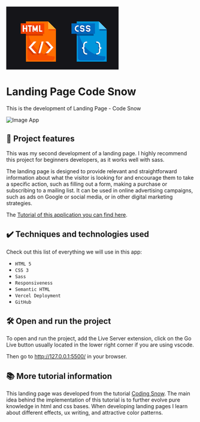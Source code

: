 

![Landing Page Code Snow](thumbnail.png)

# Landing Page Code Snow

This is the development of Landing Page - Code Snow

<img src="screencapture.png" alt="Image App" width="50%">

## 🔨 Project features

This was my second development of a landing page. I highly recommend this project for beginners developers, as it works well with sass.

The landing page is designed to provide relevant and straightforward information about what the visitor is looking for and encourage them to take a specific action, such as filling out a form, making a purchase or subscribing to a mailing list. It can be used in online advertising campaigns, such as ads on Google or social media, or in other digital marketing strategies.

The [Tutorial of this application you can find here](https://www.youtube.com/watch?v=JYWitDwHhxE&ab_channel=CodingSnow).

## ✔️ Techniques and technologies used

Check out this list of everything we will use in this app:

- `HTML 5`
- `CSS 3`
- `Sass`
- `Responsiveness`
- `Semantic HTML`
- `Vercel Deployment`
- `GitHub`

## 🛠️ Open and run the project

To open and run the project, add the Live Server extension, click on the Go Live button usually located in the lower right corner if you are using vscode.

Then go to <a href="http://127.0.0.1:5500/">http://127.0.0.1:5500/</a> in your browser.

## 📚 More tutorial information

This landing page was developed from the tutorial [Coding Snow](https://www.youtube.com/@CodingSnow). The main idea behind the implementation of this tutorial is to further evolve pure knowledge in html and css bases. When developing landing pages I learn about different effects, ux writing, and attractive color patterns.
